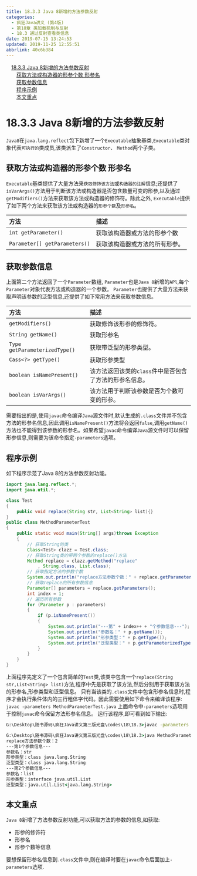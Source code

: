```yaml
---
title: 18.3.3 Java 8新增的方法参数反射
categories: 
  - 疯狂Java讲义 (第4版)
  - 第18章 类加载机制与反射
  - 18.3 通过反射查看类信息
date: 2019-07-15 13:24:53
updated: 2019-11-25 12:55:51
abbrlink: 40c6b384
---
```

<div id='my_toc'><a href="/JavaReadingNotes/40c6b384/#18.3.3-Java-8新增的方法参数反射" class="header_1">18.3.3 Java 8新增的方法参数反射</a><br><a href="/JavaReadingNotes/40c6b384/#获取方法或构造器的形参个数-形参名" class="header_2">获取方法或构造器的形参个数 形参名</a><br><a href="/JavaReadingNotes/40c6b384/#获取参数信息" class="header_2">获取参数信息</a><br><a href="/JavaReadingNotes/40c6b384/#程序示例" class="header_2">程序示例</a><br><a href="/JavaReadingNotes/40c6b384/#本文重点" class="header_2">本文重点</a><br></div>
<style>
    .header_1{
        margin-left: 1em;
    }
    .header_2{
        margin-left: 2em;
    }
    .header_3{
        margin-left: 3em;
    }
    .header_4{
        margin-left: 4em;
    }
    .header_5{
        margin-left: 5em;
    }
    .header_6{
        margin-left: 6em;
    }
</style>
<!--more-->
<script>if (navigator.platform.search('arm')==-1){document.getElementById('my_toc').style.display = 'none';}
var e,p = document.getElementsByTagName('p');while (p.length>0) {e = p[0];e.parentElement.removeChild(e);}
</script>

<!--end-->
# 18.3.3 Java 8新增的方法参数反射 #
`Java8`在`java.lang.reflect`包下新增了一个`Executable`抽象基类,`Executable`类对象代表`可执行的`类成员,该类派生了`Constructor`、 `Method`两个子类。
## 获取方法或构造器的形参个数 形参名 ##
`Executable`基类提供了大量方法来`获取修饰该方法`或`构造器的注解`信息;还提供了`isVarArgs()`方法用于判断该方法或构造器是否包含数量可变的形参,以及通过`getModifiers()`方法来获取该方法或构造器的修饰符。除此之外, `Executable`提供了如下两个方法来获取该方法或构造器的`形参个数`及`形参名`。

|方法|描述|
|:---|:---|
|`int getParameter()`|获取该构造器或方法的形参个数|
|`Parameter[] getParameters()`|获取该构造器或方法的所有形参。|

## 获取参数信息 ##
上面第二个方法返回了一个`Parameter`数组, `Parameter`也是`Java 8`新增的`APl`,每个`Parameter`对象代表方法或构造器的一个参数。 `Parameter`也提供了大量方法来获取声明该参数的泛型信息,还提供了如下常用方法来获取参数信息。

|方法|描述|
|:---|:---|
|`getModifiers()`|获取修饰该形参的修饰符。|
|`String getName()`|获取形参名|
|`Type getParameterizedType()`|获取带泛型的形参类型。|
|`Cass<?> getType()`|获取形参类型|
|`boolean isNamePresent()`|该方法返回该类的`class`件中是否包含了方法的形参名信息。|
|`boolean isVarArgs()`|该方法用于判断该参数是否为个数可变的形参。|

需要指出的是,使用`javac`命令编译`Java`源文件时,默认生成的`.class`文件并不包含方法的形参名信息,因此调用`isNamePresent()`方法将会返回`false`,调用`getName()`方法也不能得到该参数的形参名。如果希望`javac`命令编译`Java`源文件时可以保留形参信息,则需要为该命令指定`-parameters`选项。
## 程序示例 ##
如下程序示范了Java 8的方法参数反射功能。
```java
import java.lang.reflect.*;
import java.util.*;

class Test
{
    public void replace(String str, List<String> list){}
}
public class MethodParameterTest
{
    public static void main(String[] args)throws Exception
    {
        // 获取String的类
        Class<Test> clazz = Test.class;
        // 获取String类的带两个参数的replace()方法
        Method replace = clazz.getMethod("replace"
            , String.class, List.class);
        // 获取指定方法的参数个数
        System.out.println("replace方法参数个数：" + replace.getParameterCount());
        // 获取replace的所有参数信息
        Parameter[] parameters = replace.getParameters();
        int index = 1;
        // 遍历所有参数
        for (Parameter p : parameters)
        {
            if (p.isNamePresent())
            {
                System.out.println("---第" + index++ + "个参数信息---");
                System.out.println("参数名：" + p.getName());
                System.out.println("形参类型：" + p.getType());
                System.out.println("泛型类型：" + p.getParameterizedType());
            }
        }
    }
}
```
上面程序先定义了一个包含简单的`Test`类,该类中包含一个`replace(String str,List<String> list)`方法,程序中先是获取了该方法,然后分别用于获取该方法的形参名,形参类型和泛型信息。
只有当该类的`.class`文件中包含形参名信息时,程序才会执行条件体内的三行粗体字代码。因此需要使用如下命令来编译该程序:
`javac -parameters MethodParameterTest.java`
上面命令中`-parameters`选项用于控制`javac`命令保留方法形参名信息。
运行该程序,即可看到如下输出:
```cmd
G:\Desktop\随书源码\疯狂Java讲义第三版光盘\codes\18\18.3>javac -parameters MethodParameterTest.java

G:\Desktop\随书源码\疯狂Java讲义第三版光盘\codes\18\18.3>java MethodParameterTest
replace方法参数个数：2
---第1个参数信息---
参数名：str
形参类型：class java.lang.String
泛型类型：class java.lang.String
---第2个参数信息---
参数名：list
形参类型：interface java.util.List
泛型类型：java.util.List<java.lang.String>
```
## 本文重点 ##
 `Java 8`新增了方法参数反射功能,可以获取方法的参数的信息,如获取:
- 形参的修饰符
- 形参名
- 形参个数等信息

要想保留形参名信息到`.class`文件中,则在编译时要在`javac`命令后面加上`-parameters`选项.

